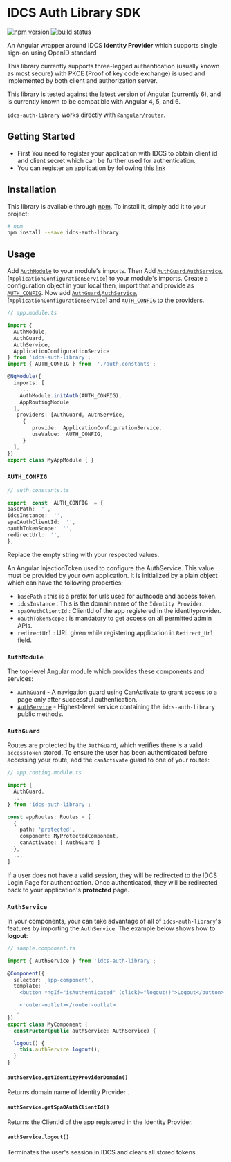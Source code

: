 # IDCS Auth Library SDK 
[![npm version](https://img.shields.io/npm/v/idcs-auth-library.svg?style=flat-square)](https://www.npmjs.com/package/idcs-auth-library)
[![build status](https://img.shields.io/travis/idcs-auth-library/master.svg?style=flat-square)](https://travis-ci.org/idcs-auth-library)

An Angular wrapper around IDCS **Identity Provider** which supports single sign-on using OpenID standard

This library currently supports three-legged authentication (usually known as most secure) with PKCE (Proof of key code exchange) is used and implemented by both client and authorization server.

This library is tested against the latest version of Angular (currently 6), and is currently known to be compatible with Angular 4, 5, and 6.

`idcs-auth-library` works directly with [`@angular/router`](https://angular.io/guide/router). 

## Getting Started

-   First You need to register your application with IDCS to obtain client id and client secret which can be further used for authentication.
-   You can register an application by following this [link](https://www.oracle.com/webfolder/technetwork/tutorials/obe/cloud/idcs/idcs_authn_api_obe/authn-api.html)

## Installation

This library is available through [npm](https://www.npmjs.com/package/idcs-auth-library). To install it, simply add it to your project:

```bash
# npm
npm install --save idcs-auth-library

```

## Usage

Add [`AuthModule`](#authmodule) to your module's imports.
Then Add [`AuthGuard`](#authguard),[`AuthService`](#authservice),[`ApplicationConfigurationService`] to your module's imports.
Create a configuration object in your local then, import that and provide as [`AUTH_CONFIG`](#auth_config).
Now add [`AuthGuard`](#authguard),[`AuthService`](#authservice),[`ApplicationConfigurationService`] and  [`AUTH_CONFIG`](#auth_config) to the providers.


```typescript
// app.module.ts

import {
  AuthModule,
  AuthGuard, 
  AuthService, 
  ApplicationConfigurationService
} from 'idcs-auth-library';
import { AUTH_CONFIG } from  './auth.constants';

@NgModule({
  imports: [
    ...
    AuthModule.initAuth(AUTH_CONFIG),
    AppRoutingModule
  ],
   providers: [AuthGuard, AuthService,
     {
	    provide:  ApplicationConfigurationService,
		useValue:  AUTH_CONFIG,
     }
  ],
})
export class MyAppModule { }
```

### `AUTH_CONFIG`

```typescript
// auth.constants.ts

export  const  AUTH_CONFIG  = {
basePath:  '',
idcsInstance:  '',
spaOAuthClientId:  '',
oauthTokenScope:  '',
redirectUrl:  '',
};
```
Replace the empty string with your respected values.

An Angular InjectionToken used to configure the AuthService. This value must be provided by your own application. It is initialized by a plain object which can have the following properties:
- `basePath` : this is a prefix for urls used for authcode and access token.
- `idcsInstance` : This is the domain name of the `Identity Provider`.
- `spaOAuthClientId` : ClientId of the app registered in the identityprovider.
- `oauthTokenScope` : is mandatory to get access on all permitted admin APIs.
- `redirectUrl` : URL given while registering application in `Redirect_Url` field.

### `AuthModule`

The top-level Angular module which provides these components and services:

- [`AuthGuard`](#authguard) - A navigation guard using [CanActivate](https://angular.io/api/router/CanActivate) to grant access to a page only after successful authentication.
- [`AuthService`](#authservice) - Highest-level service containing the `idcs-auth-library` public methods.

### `AuthGuard`

Routes are protected by the `AuthGuard`, which verifies there is a valid `accessToken` stored. To ensure the user has been authenticated before accessing your route, add the `canActivate` guard to one of your routes:

```typescript
// app.routing.module.ts

import {
  AuthGuard,
  ...
} from 'idcs-auth-library';

const appRoutes: Routes = [
  {
    path: 'protected',
    component: MyProtectedComponent,
    canActivate: [ AuthGuard ]
  },
  ...
]
```

If a user does not have a valid session, they will be redirected to the IDCS Login Page for authentication. Once authenticated, they will be redirected back to your application's **protected** page.

### `AuthService`

In your components, your can take advantage of all of `idcs-auth-library`'s features by importing the `AuthService`. The example below shows how to  **logout**:

```typescript
// sample.component.ts

import { AuthService } from 'idcs-auth-library';

@Component({
  selector: 'app-component',
  template: `
    <button *ngIf="isAuthenticated" (click)="logout()">Logout</button>

    <router-outlet></router-outlet>
  `,
})
export class MyComponent {
  constructor(public authService: AuthService) {

  logout() {
    this.authService.logout();
  }
}
```

#### `authService.getIdentityProviderDomain()`

Returns domain name of Identity Provider .

#### `authService.getSpaOAuthClientId()`

Returns the ClientId of the app registered in the Identity Provider.

#### `authService.logout()`

Terminates the user's session in IDCS and clears all stored tokens.
